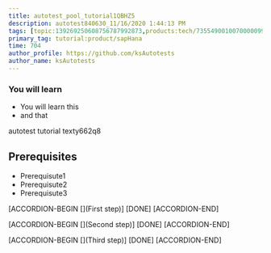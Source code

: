 ```yaml
---
title: autotest_pool_tutorial1QBHZ5
description: autotest840630_11/16/2020 1:44:13 PM
tags: [topic:139269250608756787992873,products:tech/73554900100700000996,tutorial:experience/advanced]
primary_tag: tutorial:product/sapHana
time: 704
author_profile: https://github.com/ksAutotests
author_name: ksAutotests
---
```

### You will learn
- You will learn this
- and that

autotest tutorial texty662q8

## Prerequisites
- Prerequisute1
- Prerequisute2
- Prerequisute3

[ACCORDION-BEGIN [](First step)]
[DONE]
[ACCORDION-END]

[ACCORDION-BEGIN [](Second step)]
[DONE]
[ACCORDION-END]

[ACCORDION-BEGIN [](Third step)]
[DONE]
[ACCORDION-END]

